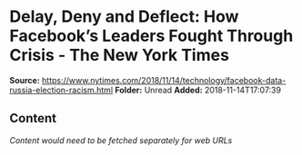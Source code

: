 # Delay, Deny and Deflect: How Facebook’s Leaders Fought Through Crisis - The New York Times

**Source:** https://www.nytimes.com/2018/11/14/technology/facebook-data-russia-election-racism.html
**Folder:** Unread
**Added:** 2018-11-14T17:07:39




## Content
*Content would need to be fetched separately for web URLs*
